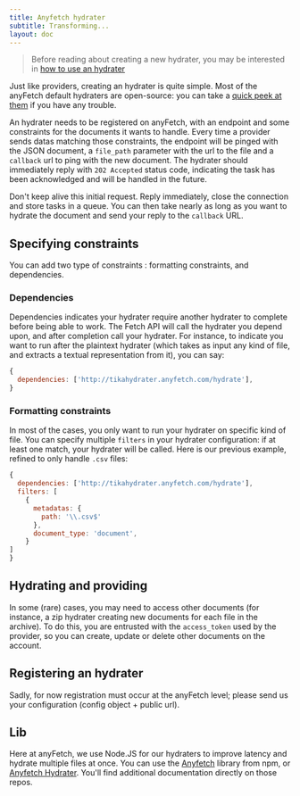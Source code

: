 ```yaml
---
title: Anyfetch hydrater
subtitle: Transforming...
layout: doc
---
```


> Before reading about creating a new hydrater, you may be interested in [how to use an hydrater](/guides/using/hydrater.html)

Just like providers, creating an hydrater is quite simple. Most of the anyFetch default hydraters are open-source: you can take a [quick peek at them](https://github.com/search?q=%40Papiel+hydrater) if you have any trouble.

An hydrater needs to be registered on anyFetch, with an endpoint and some constraints for the documents it wants to handle.
Every time a provider sends datas matching those constraints, the endpoint will be pinged with the JSON document, a `file_path` parameter with the url to the file and a `callback` url to ping with the new document.
The hydrater should immediately reply with `202 Accepted` status code, indicating the task has been acknowledged and will be handled in the future.

Don't keep alive this initial request. Reply immediately, close the connection and store tasks in a queue.
You can then take nearly as long as you want to hydrate the document and send your reply to the `callback` URL.

## Specifying constraints
You can add two type of constraints : formatting constraints, and dependencies.

### Dependencies
Dependencies indicates your hydrater require another hydrater to complete before being able to work. The Fetch API will call the hydrater you depend upon, and after completion call your hydrater. For instance, to indicate you want to run after the plaintext hydrater (which takes as input any kind of file, and extracts a textual representation from it), you can say:

```javascript
{
  dependencies: ['http://tikahydrater.anyfetch.com/hydrate'],
}
```

### Formatting constraints
In most of the cases, you only want to run your hydrater on specific kind of file. You can specify multiple `filters` in your hydrater configuration: if at least one match, your hydrater will be called. Here is our previous example, refined to only handle `.csv` files:

```javascript
{
  dependencies: ['http://tikahydrater.anyfetch.com/hydrate'],
  filters: [
    {
      metadatas: {
        path: '\\.csv$'
      },
      document_type: 'document',
    }
]
}
```

## Hydrating and providing
In some (rare) cases, you may need to access other documents (for instance, a zip hydrater creating new documents for each file in the archive). To do this, you are entrusted with the `access_token` used by the provider, so you can create, update or delete other documents on the account.

## Registering an hydrater
Sadly, for now registration must occur at the anyFetch level; please send us your configuration (config object + public url).

## Lib
Here at anyFetch, we use Node.JS for our hydraters to improve latency and hydrate multiple files at once. You can use the [Anyfetch](https://npmjs.org/package/anyfetch) library from npm, or [Anyfetch Hydrater](https://npmjs.org/package/anyfetch-file-hydrater). You'll find additional documentation directly on those repos.
